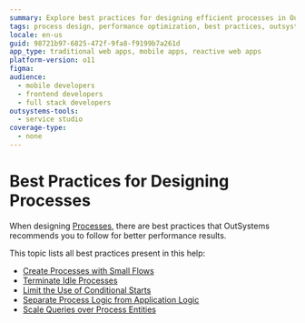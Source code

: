 ```yaml
---
summary: Explore best practices for designing efficient processes in OutSystems 11 (O11) to enhance performance.
tags: process design, performance optimization, best practices, outsystems development, process automation
locale: en-us
guid: 98721b97-6825-472f-9fa8-f9199b7a261d
app_type: traditional web apps, mobile apps, reactive web apps
platform-version: o11
figma:
audience:
  - mobile developers
  - frontend developers
  - full stack developers
outsystems-tools:
  - service studio
coverage-type:
  - none
---
```


# Best Practices for Designing Processes

When designing [Processes](../intro.md), there are best practices that OutSystems recommends you to follow for better performance results.

This topic lists all best practices present in this help:

* [Create Processes with Small Flows](small-flows.md)
* [Terminate Idle Processes](terminate-idle-processes.md)
* [Limit the Use of Conditional Starts](limit-conditional-starts.md)
* [Separate Process Logic from Application Logic](separate-process-application-logic.md)
* [Scale Queries over Process Entities](scale-queries.md)

